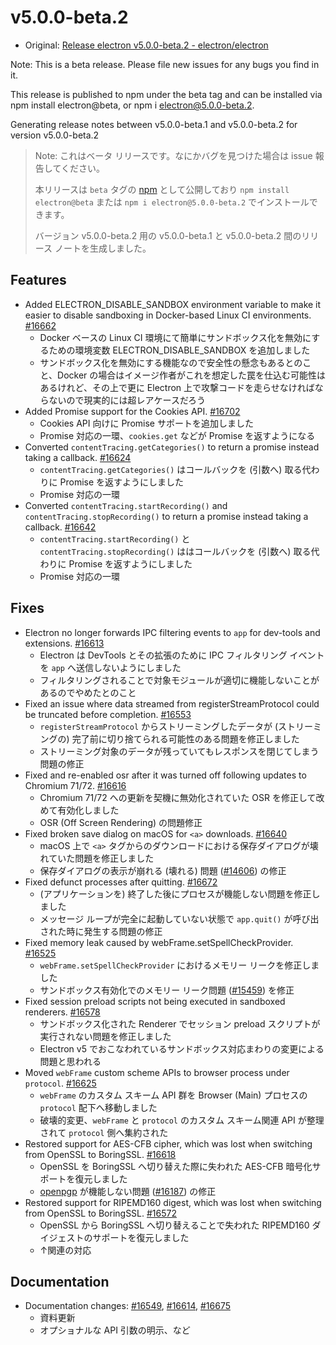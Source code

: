 # v5.0.0-beta.2

* Original: [Release electron v5.0.0-beta.2 - electron/electron](https://github.com/electron/electron/releases/tag/v5.0.0-beta.2)

Note: This is a beta release. Please file new issues for any bugs you find in it.

This release is published to npm under the beta tag and can be installed via npm install electron@beta, or npm i electron@5.0.0-beta.2.

Generating release notes between v5.0.0-beta.1 and v5.0.0-beta.2 for version v5.0.0-beta.2

> Note: これはベータ リリースです。なにかバグを見つけた場合は issue 報告してください。
>
> 本リリースは `beta` タグの [npm](https://www.npmjs.com/package/electron) として公開しており `npm install electron@beta` または `npm i electron@5.0.0-beta.2` でインストールできます。
>
> バージョン v5.0.0-beta.2 用の v5.0.0-beta.1 と v5.0.0-beta.2 間のリリース ノートを生成しました。

## Features

* Added ELECTRON_DISABLE_SANDBOX environment variable to make it easier to disable sandboxing in Docker-based Linux CI environments. [#16662](https://github.com/electron/electron/pull/16662)
  * Docker ベースの Linux CI 環境にて簡単にサンドボックス化を無効にするための環境変数 ELECTRON_DISABLE_SANDBOX を追加しました
  * サンドボックス化を無効にする機能なので安全性の懸念もあるとのこと、Docker の場合はイメージ作者がこれを想定した罠を仕込む可能性はあるけれど、その上で更に Electron 上で攻撃コードを走らせなければならないので現実的には超レアケースだろう
* Added Promise support for the Cookies API. [#16702](https://github.com/electron/electron/pull/16702)
  * Cookies API 向けに Promise サポートを追加しました
  * Promise 対応の一環、`cookies.get` などが Promise を返すようになる
* Converted `contentTracing.getCategories()` to return a promise instead taking a callback. [#16624](https://github.com/electron/electron/pull/16624)
  * `contentTracing.getCategories()` はコールバックを (引数へ) 取る代わりに Promise を返すようにしました
  * Promise 対応の一環
* Converted `contentTracing.startRecording()` and `contentTracing.stopRecording()` to return a promise instead taking a callback. [#16642](https://github.com/electron/electron/pull/16642)
  * `contentTracing.startRecording()` と `contentTracing.stopRecording()` ははコールバックを (引数へ) 取る代わりに Promise を返すようにしました
  * Promise 対応の一環

## Fixes

* Electron no longer forwards IPC filtering events to `app` for dev-tools and extensions. [#16613](https://github.com/electron/electron/pull/16613)
  * Electron は DevTools とその拡張のために IPC フィルタリング イベントを `app` へ送信しないようにしました
  * フィルタリングされることで対象モジュールが適切に機能しないことがあるのでやめたとのこと
* Fixed an issue where data streamed from registerStreamProtocol could be truncated before completion. [#16553](https://github.com/electron/electron/pull/16553)
  * `registerStreamProtocol` からストリーミングしたデータが (ストリーミングの) 完了前に切り捨てられる可能性のある問題を修正しました
  * ストリーミング対象のデータが残っていてもレスポンスを閉じてしまう問題の修正
* Fixed and re-enabled osr after it was turned off following updates to Chromium 71/72. [#16616](https://github.com/electron/electron/pull/16616)
  * Chromium 71/72 への更新を契機に無効化されていた OSR を修正して改めて有効化しました
  * OSR (Off Screen Rendering) の問題修正
* Fixed broken save dialog on macOS for `<a>` downloads. [#16640](https://github.com/electron/electron/pull/16640)
  * macOS 上で `<a>` タグからのダウンロードにおける保存ダイアログが壊れていた問題を修正しました
  * 保存ダイアログの表示が崩れる (壊れる) 問題 ([#14606](https://github.com/electron/electron/issues/14606)) の修正
* Fixed defunct processes after quitting. [#16672](https://github.com/electron/electron/pull/16672)
  * (アプリケーションを) 終了した後にプロセスが機能しない問題を修正しました
  * メッセージ ループが完全に起動していない状態で `app.quit()` が呼び出された時に発生する問題の修正
* Fixed memory leak caused by webFrame.setSpellCheckProvider. [#16525](https://github.com/electron/electron/pull/16525)
  * `webFrame.setSpellCheckProvider` におけるメモリー リークを修正しました
  * サンドボックス有効化でのメモリー リーク問題 ([#15459](https://github.com/electron/electron/issues/15459)) を修正
* Fixed session preload scripts not being executed in sandboxed renderers. [#16578](https://github.com/electron/electron/pull/16578)
  * サンドボックス化された Renderer でセッション preload スクリプトが実行されない問題を修正しました
  * Electron v5 でおこなわれているサンドボックス対応まわりの変更による問題と思われる
* Moved `webFrame` custom scheme APIs to browser process under `protocol`. [#16625](https://github.com/electron/electron/pull/16625)
  * `webFrame` のカスタム スキーム API 群を Browser (Main) プロセスの `protocol` 配下へ移動しました
  * 破壊的変更、`webFrame` と `protocol` のカスタム スキーム関連 API が整理されて `protocol` 側へ集約された
* Restored support for AES-CFB cipher, which was lost when switching from OpenSSL to BoringSSL. [#16618](https://github.com/electron/electron/pull/16618)
  * OpenSSL を BoringSSL へ切り替えた際に失われた AES-CFB 暗号化サポートを復元しました
  * [openpgp](https://www.npmjs.com/package/openpgp) が機能しない問題 ([#16187](https://github.com/electron/electron/issues/16187)) の修正
* Restored support for RIPEMD160 digest, which was lost when switching from OpenSSL to BoringSSL. [#16572](https://github.com/electron/electron/pull/16572)
  * OpenSSL から BoringSSL へ切り替えることで失われた RIPEMD160 ダイジェストのサポートを復元しました
  * ↑関連の対応

## Documentation

* Documentation changes: [#16549](https://github.com/electron/electron/pull/16549), [#16614](https://github.com/electron/electron/pull/16614), [#16675](https://github.com/electron/electron/pull/16675)
  * 資料更新
  * オプショナルな API 引数の明示、など
